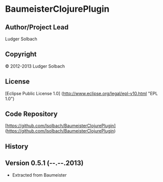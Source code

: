 BaumeisterClojurePlugin
=======================


Author/Project Lead
-------------------
Ludger Solbach

Copyright
---------
© 2012-2013 Ludger Solbach

License
-------
[Eclipse Public License 1.0] (http://www.eclipse.org/legal/epl-v10.html "EPL 1.0")

Code Repository
---------------
[https://github.com/lsolbach/BaumeisterClojurePlugin] (https://github.com/lsolbach/BaumeisterClojurePlugin)

History
-------

Version 0.5.1 (--.--.2013)
--------------------------
* Extracted from Baumeister

